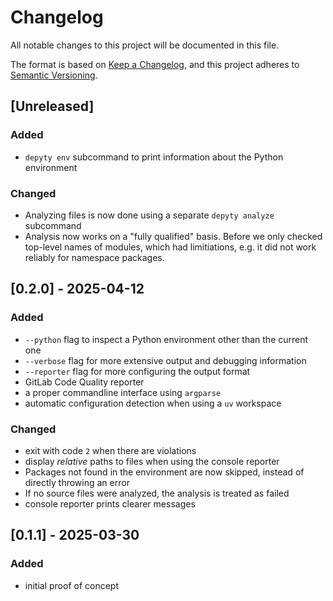 # Changelog

All notable changes to this project will be documented in this file.

The format is based on [Keep a Changelog](https://keepachangelog.com/en/1.1.0/),
and this project adheres to [Semantic Versioning](https://semver.org/spec/v2.0.0.html).

## [Unreleased]

### Added

- `depyty env` subcommand to print information about the Python environment

### Changed

- Analyzing files is now done using a separate `depyty analyze` subcommand
- Analysis now works on a "fully qualified" basis. Before we only checked
  top-level names of modules, which had limitiations, e.g. it did not work
  reliably for namespace packages.

## [0.2.0] - 2025-04-12

### Added

- `--python` flag to inspect a Python environment other than the current one
- `--verbose` flag for more extensive output and debugging information
- `--reporter` flag for more configuring the output format
- GitLab Code Quality reporter
- a proper commandline interface using `argparse`
- automatic configuration detection when using a `uv` workspace

### Changed

- exit with code `2` when there are violations
- display _relative_ paths to files when using the console reporter
- Packages not found in the environment are now skipped, instead of directly throwing an error
- If no source files were analyzed, the analysis is treated as failed
- console reporter prints clearer messages

## [0.1.1] - 2025-03-30

### Added

- initial proof of concept

